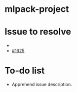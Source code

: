 # mlpack-project

# Issue to resolve
  - 
  - [#1625](https://github.com/mlpack/mlpack/issues/1625)
  
# To-do list
  - Apprehend issue description.
  
